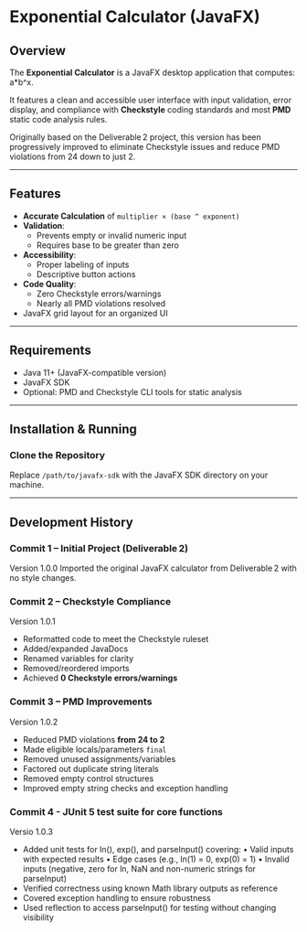 # Exponential Calculator (JavaFX)

## Overview
The **Exponential Calculator** is a JavaFX desktop application that computes: a*b^x.

It features a clean and accessible user interface with input validation, error display, and compliance with **Checkstyle** coding standards and most **PMD** static code analysis rules.

Originally based on the Deliverable 2 project, this version has been progressively improved to eliminate Checkstyle issues and reduce PMD violations from 24 down to just 2.

---

## Features
- **Accurate Calculation** of `multiplier × (base ^ exponent)`
- **Validation**:
  - Prevents empty or invalid numeric input
  - Requires base to be greater than zero
- **Accessibility**:
  - Proper labeling of inputs
  - Descriptive button actions
- **Code Quality**:
  - Zero Checkstyle errors/warnings
  - Nearly all PMD violations resolved
- JavaFX grid layout for an organized UI

---

## Requirements
- Java 11+ (JavaFX-compatible version)
- JavaFX SDK
- Optional: PMD and Checkstyle CLI tools for static analysis

---

## Installation & Running

### Clone the Repository

Replace `/path/to/javafx-sdk` with the JavaFX SDK directory on your machine.

---

## Development History

### Commit 1 – Initial Project (Deliverable 2)
Version 1.0.0
Imported the original JavaFX calculator from Deliverable 2 with no style changes.

### Commit 2 – Checkstyle Compliance
Version 1.0.1
- Reformatted code to meet the Checkstyle ruleset
- Added/expanded JavaDocs
- Renamed variables for clarity
- Removed/reordered imports
- Achieved **0 Checkstyle errors/warnings**

### Commit 3 – PMD Improvements
Version 1.0.2
- Reduced PMD violations **from 24 to 2**
- Made eligible locals/parameters `final`
- Removed unused assignments/variables
- Factored out duplicate string literals
- Removed empty control structures
- Improved empty string checks and exception handling

### Commit 4 - JUnit 5 test suite for core functions
Versio 1.0.3
- Added unit tests for ln(), exp(), and parseInput() covering:
  • Valid inputs with expected results
  • Edge cases (e.g., ln(1) = 0, exp(0) = 1)
  • Invalid inputs (negative, zero for ln, NaN and non-numeric strings for parseInput)
- Verified correctness using known Math library outputs as reference
- Covered exception handling to ensure robustness
- Used reflection to access parseInput() for testing without changing visibility

